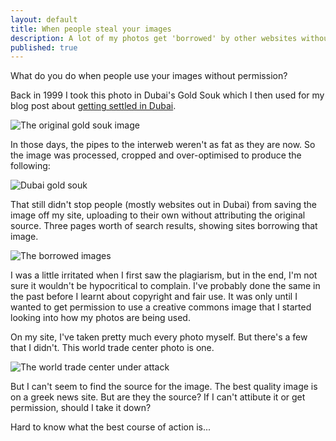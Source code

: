 ```yaml
---
layout: default
title: When people steal your images
description: A lot of my photos get 'borrowed' by other websites without attrition. Makes me wonder what the best course of action would be.
published: true
---
```


What do you do when people use your images without permission?

Back in 1999 I took this photo in Dubai's Gold Souk which I then used for my blog post about <a href="http://www.davewasthere.com/travel/number006.html">getting settled in Dubai</a>.

<img src="http://i.imgur.com/eBp67.jpg" alt="The original gold souk image" />

In those days, the pipes to the interweb weren't as fat as they are now. So the image was processed, cropped and over-optimised to produce the following: 

<img src="http://www.davewasthere.com/travel/images006/bracelets_in_gold_souk.jpg" alt="Dubai gold souk" />

That still didn't stop people (mostly websites out in Dubai) from saving the image off my site, uploading to their own without attributing the original source. Three pages worth of search results, showing sites borrowing that image.

<img src="http://i.imgur.com/tHD51.png" alt="The borrowed images" />

I was a little irritated when I first saw the plagiarism, but in the end, I'm not sure it wouldn't be hypocritical to complain. I've probably done the same in the past before I learnt about copyright and fair use. It was only until I wanted to get permission to use a creative commons image that I started looking into how my photos are being used.

On my site, I've taken pretty much every photo myself. But there's a few that I didn't. This world trade center photo is one.

<img src="http://www.davewasthere.com/travel/images011/wtc1.jpg" alt="The world trade center under attack" />

But I can't seem to find the source for the image. The best quality image is on a greek news site. But are they the source? If I can't attibute it or get permission, should I take it down?

Hard to know what the best course of action is...





